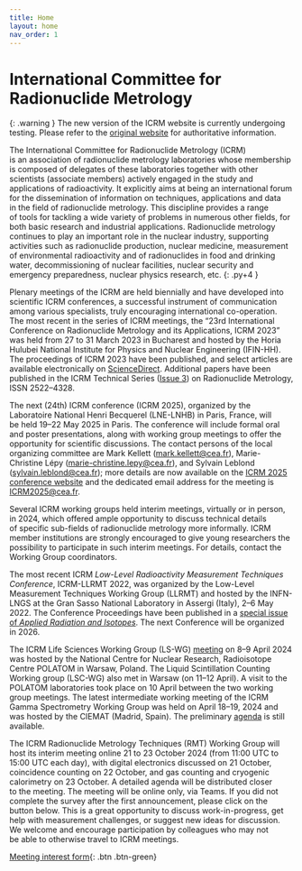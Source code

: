 ```yaml
---
title: Home
layout: home
nav_order: 1
---
```


# International Committee for Radionuclide Metrology

{: .warning }
The new version of the ICRM website is currently undergoing testing. Please
refer to the [original website](https://physics.nist.gov/ICRM/index.html) for
authoritative information.

The International Committee for Radionuclide Metrology (ICRM) is an association
of radionuclide metrology laboratories whose membership is composed of delegates
of these laboratories together with other scientists (associate members)
actively engaged in the study and applications of radioactivity. It explicitly
aims at being an international forum for the dissemination of information on
techniques, applications and data in the field of radionuclide metrology. This
discipline provides a range of tools for tackling a wide variety of problems in
numerous other fields, for both basic research and industrial applications.
Radionuclide metrology continues to play an important role in the nuclear
industry, supporting activities such as radionuclide production, nuclear
medicine, measurement of environmental radioactivity and of radionuclides in
food and drinking water, decommissioning of nuclear facilities, nuclear security
and emergency preparedness, nuclear physics research, etc.
{: .py+4 }

Plenary meetings of the ICRM are held biennially and have developed into
scientific ICRM conferences, a successful instrument of communication among
various specialists, truly encouraging international co-operation. The most
recent in the series of ICRM meetings, the “23rd International Conference on
Radionuclide Metrology and its Applications, ICRM 2023” was held from 27 to 31
March 2023 in Bucharest and hosted by the Horia Hulubei National Institute for
Physics and Nuclear Engineering (IFIN-HH). The proceedings of ICRM 2023 have
been published, and select articles are available electronically on
[ScienceDirect](https://doi.org/10.1016/j.apradiso.2024.111385). Additional
papers have been published in the ICRM Technical Series ([Issue
3](https://physics.nist.gov/ICRM/ICRM_technicalseries_3.pdf)) on Radionuclide
Metrology, ISSN 2522–4328.

The next (24th) ICRM conference (ICRM 2025), organized by the Laboratoire
National Henri Becquerel (LNE-LNHB) in Paris, France, will be held 19–22 May
2025 in Paris. The conference will include formal oral and poster presentations,
along with working group meetings to offer the opportunity for scientific
discussions. The contact persons of the local organizing committee are Mark
Kellett (<mark.kellett@cea.fr>), Marie-Christine
Lépy (<marie-christine.lepy@cea.fr>), and
Sylvain Leblond (<sylvain.leblond@cea.fr>); more
details are now available on the [ICRM 2025 conference
website](https://icrm2025.org/) and the dedicated email address for the meeting
is <ICRM2025@cea.fr>.

Several ICRM working groups held interim meetings, virtually or in person,
in 2024, which offered ample opportunity to discuss technical details
of specific sub-fields of radionuclide metrology more informally. ICRM member
institutions are strongly encouraged to give young researchers the possibility
to participate in such interim meetings. For details, contact the Working Group
coordinators.

The most recent ICRM *Low-Level Radioactivity Measurement Techniques
Conference*, ICRM-LLRMT 2022, was organized by the Low-Level Measurement
Techniques Working Group (LLRMT) and hosted by the INFN-LNGS at the Gran Sasso
National Laboratory in Assergi (Italy), 2–6 May 2022. The Conference Proceedings
have been published in a [special issue of *Applied Radiation and Isotopes*](https://www.sciencedirect.com/journal/applied-radiation-and-isotopes/vol/194/suppl/C#article-36).
The next Conference will be organized in 2026.

The ICRM Life Sciences Working Group (LS-WG)
[meeting](./working-groups/life-sciences/meetings/2024/lswg-announcement-2024.pdf)
on 8–9 April 2024 was hosted by the National Centre for Nuclear Research,
Radioisotope Centre POLATOM in Warsaw, Poland. The Liquid Scintillation Counting
Working group (LSC-WG) also met in Warsaw (on 11–12 April). A visit to the
POLATOM laboratories took place on 10 April between the two working group
meetings. The latest intermediate working meeting of the ICRM Gamma Spectrometry
Working Group was held on April 18–19, 2024 and was hosted by the CIEMAT
(Madrid, Spain). The preliminary
[agenda](./working-groups/gamma/meeting-april-18-19-2024.pdf)
is still available.

The ICRM Radionuclide Metrology Techniques (RMT) Working Group will host its
interim meeting online 21 to 23 October 2024 (from 11:00 UTC to 15:00 UTC each
day), with digital electronics discussed on 21 October, coincidence counting
on 22 October, and gas counting and cryogenic calorimetry on 23 October.
A detailed agenda will be distributed closer to the meeting. The meeting will
be online only, via Teams. If you did not complete the survey after the first
announcement, please click on the button below. This is a great opportunity
to discuss work-in-progress, get help with measurement challenges, or suggest
new ideas for discussion. We welcome and encourage participation by colleagues
who may not be able to otherwise travel to ICRM meetings.

[Meeting interest form](https://forms.gle/WbLEhxNEPRTsm2rp7){: .btn .btn-green}
